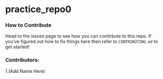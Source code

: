 # practice_repo0

### How to Contribute
Head to the issues page to see how you can contirbute to this repo. 
If you've figured out how to fix things here then refer to ```CONTRIBUTING.md``` to get started!

### Contributors:
1.(Add Name Here)
